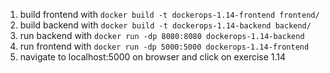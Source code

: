 1. build frontend with `docker build -t dockerops-1.14-frontend frontend/`
2. build backend with `docker build -t dockerops-1.14-backend backend/`
3. run backend with `docker run -dp 8080:8080 dockerops-1.14-backend`
4. run frontend with `docker run -dp 5000:5000 dockerops-1.14-frontend`
5. navigate to localhost:5000 on browser and click on exercise 1.14
